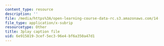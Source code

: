 ```yaml
---
content_type: resource
description: ''
file: /media/https%3A/open-learning-course-data-rc.s3.amazonaws.com/14-01-principles-of-microeconomics-fall-2018/6e9158193cef5ec396e4bf6a350a47d1_jHEPQpSKdbg.vtt
file_type: application/x-subrip
resourcetype: Other
title: 3play caption file
uid: 6e915819-3cef-5ec3-96e4-bf6a350a47d1
---
```

